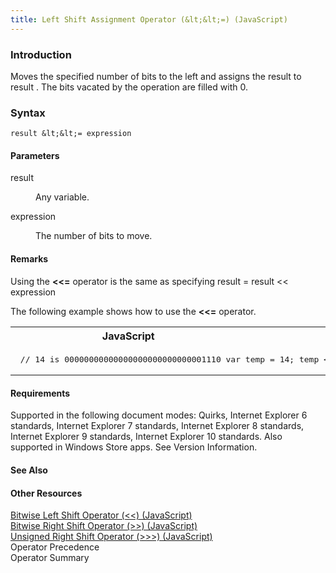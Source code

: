```yaml
---
title: Left Shift Assignment Operator (&lt;&lt;=) (JavaScript)
---
```


### Introduction 

 Moves the specified number of bits to the left and assigns the result to result . The bits vacated by the operation are filled with 0.

### Syntax 

```
result &lt;&lt;= expression
```

#### Parameters 

<div id="sectionSection0" class="section" name="collapseableSection" style="" expanded="true">
  <dl class="authored">
    <dt>
      <span class="parameter" sdata="paramReference" xmlns:util="util">result</span>
    </dt>
    <dd>
      <p xmlns:util="util">
        Any variable.
      </p>
    </dd>
    <dt>
      <span class="parameter" sdata="paramReference" xmlns:util="util">expression</span>
    </dt>
    <dd>
      <p xmlns:util="util">
        The number of bits to move.
      </p>
    </dd>
  </dl>
</div>

#### Remarks 

<div id="languageReferenceRemarksSection" class="section" name="collapseableSection" style="">
  <p xmlns:util="util">
    Using the <b>&lt;&lt;=</b> operator is the same as specifying <span class="code">result = result &lt;&lt; expression</span>
  </p>
  <p xmlns:util="util">
    The following example shows how to use the <b>&lt;&lt;=</b> operator.
  </p>
  <div class="code">
    <table width="100%" cellspacing="0" cellpadding="0">
      <tr>
        <th>
          JavaScript&nbsp;
        </th>
        <th>
          <span class="copyCode" onclick="CopyCode(this)" onkeypress="CopyCode_CheckKey(this, event)" onmouseover="ChangeCopyCodeIcon(this)" onmouseout="ChangeCopyCodeIcon(this)" tabindex=
          "0"><img class="copyCodeImage" name="ccImage" align="absmiddle" alt="Copy image" title="Copy image" src="../icons/copycode.gif" />Copy Code</span>
        </th>
      </tr>
      <tr>
        <td colspan="2">
          <pre>
 // 14 is 00000000000000000000000000001110 var temp = 14; temp <span class="label">&lt;&lt;=</span> 2;  document.write(temp); // 56 is 00000000000000000000000000111000 Output: 56 
</pre>
        </td>
      </tr>
    </table>
  </div>
</div>

#### Requirements 

<div id="requirementsTitleSection" class="section" name="collapseableSection" style="">
  <p xmlns:util="util"></p>
  <p>
    Supported in the following document modes: Quirks, Internet Explorer 6 standards, Internet Explorer 7 standards, Internet Explorer 8 standards, Internet Explorer 9 standards, Internet Explorer 10
    standards. Also supported in Windows Store apps. See Version Information.
  </p>
</div>

#### See Also 

<div id="seeAlsoSection" class="section" name="collapseableSection" style="">
  <h4 class="subHeading">
    Other Resources
  </h4>
  <div class="seeAlsoStyle">
    <span sdata="link" xmlns:util="util"><a href="18148596-7b86-4add-aeef-106991c69435.htm">Bitwise Left Shift Operator (&lt;&lt;) (JavaScript)</a></span>
  </div>
  <div class="seeAlsoStyle">
    <span sdata="link" xmlns:util="util"><a href="89dc57e0-0b0d-49a4-a8ed-56d8bb20f3e3.htm">Bitwise Right Shift Operator (&gt;&gt;) (JavaScript)</a></span>
  </div>
  <div class="seeAlsoStyle">
    <span sdata="link" xmlns:util="util"><a href="df48bdfc-8741-46ab-b681-449da57ac95c.htm">Unsigned Right Shift Operator (&gt;&gt;&gt;) (JavaScript)</a></span>
  </div>
  <div class="seeAlsoStyle">
    <span sdata="link" xmlns:util="util">Operator Precedence</span>
  </div>
  <div class="seeAlsoStyle">
    <span sdata="link" xmlns:util="util">Operator Summary</span>
  </div>
</div>

